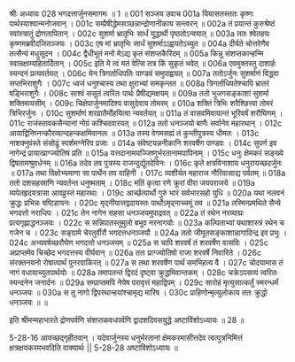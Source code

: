 श्रीः
अध्यायः 028
भगदत्तार्जुनसमागमः ॥ 1 ॥
001	सञ्जय उवाच 
001a	यियासतस्ततः कृष्णः पार्थस्याश्वान्मनोजवान् ।
001c	सम्प्रैषीद्धेमसञ्छन्नान्द्रोणानीकाय सन्त्वरन् ॥
002a	तं प्रयान्तं कुरुश्रेष्ठं स्वांस्त्रातुं द्रोणतापितान् ।
002c	सुशर्मा भ्रातृभिः सार्धं युद्धार्थी पृष्ठतोऽन्वयात् ॥
003a	ततः श्वेतहयः कृष्णमब्रवीदजितञ्जयः ।
003c	एष मां भ्रातृभिः सार्धं सुशर्माऽऽह्वयतेऽच्युत ॥
004a	दीर्यते चोत्तरेणैव तत्सैन्यं मधुसूदन ।
004c	द्वैधीभूतं मनो मेऽद्य कृतं संशप्तकैरिदम् ॥
005a	किन्नु संशप्तकान्हन्मि स्वान्रक्षाम्यहितार्दितान् ।
005c	इति मे त्वं मतं वेत्सि तत्र किं सुकृतं भवेत् ॥
006a	एवमुक्तस्तु दाशार्हः स्यन्दनं प्रत्यवर्तयत् ।
006c	येन त्रिगर्ताधिपतिः पाण्डवं समुपाह्वयत् ॥
007a	ततोऽर्जुनः सुशर्माणं विद्ध्वा सप्तभिराशुगैः ।
007c	ध्वजं धनुश्चास्य तथा क्षुराभ्यां समकृन्तत ॥
008a	त्रिगर्ताधिपतेश्चापि भ्रातरं षड्भिराशुगैः ।
008c	साश्वं ससूतं त्वरितः पार्थः प्रैषीद्यमक्षयम् ॥
009a	ततो भुजगसङ्काशां सुशर्मा शक्तिमायसीम् ।
009c	चिक्षेपार्जुनमादिश्य वासुदेवाय तोमरम् ॥
010a	शक्तिं त्रिभिः शरैश्छित्त्वा तोमरं त्रिभिरर्जुनः ।
010c	सुशर्माणं शरव्रातैर्मोहयित्वा न्यवर्तयत् ॥
011a	तं वासवमिवायान्तं भूरिवर्षं शरौघिणम् ।
011c	राजंस्तावकसैन्यानां नोग्रं कश्चिदवारयत् ॥
012a	ततो धनञ्जयो बाणैः सर्वानेव महारथान् ।
012c	आयाद्विनिघ्नन्कौरव्यान्दहन्कक्षमिवानलः ॥
013a	तस्य वेगमसह्यं तं कुन्तीपुत्रस्य धीमतः ।
013c	नाशक्नुवंस्ते संसोढुं स्पर्शमग्नेरिव प्रजाः ॥
014a	संवेष्टयन्ननीकानि शरवर्षेण पाण्डवः ।
014c	सुपर्ण इव नागेन्द्रं प्रायात्प्राग्ज्योतिषं प्रति ॥
015a	यत्तदानामयज्जिष्णुर्भरतानामपापिनाम् ।
015c	धनुः क्षेमकरं सङ्ख्ये द्विषतामश्रुवर्धनम् ॥
016a	तदेव तव पुत्रस्य राजन्दुर्द्यूतदेविनः ।
016c	कृते क्षत्रविनाशाय धनुरायच्छदर्जुनः ॥
017a	तथा विक्षोभ्यमाणा सा पार्थेन तव वाहिनी ।
017c	व्यशीर्यत महाराज नौरिवासाद्य पर्वतम् ॥
018a	ततो दशसहस्राणि न्यवर्तन्त धनुष्मताम् ।
018c	मतिं कृत्वा रणे क्रूरां वीरा जयपराजये ॥
019a	व्यपेतहृदयत्रासा आवव्रुस्तं महारथाः ।
019c	आर्च्छत्पार्थो गुरुं भारं सर्वभारसहो युधि ॥
020a	यथा नलवनं क्रुद्धः प्रभिन्नः षष्टिहायनः ।
020c	मृद्नीयात्तद्वदायस्तः पार्थोऽमृद्नाच्चमूं तव ॥
021a	तस्मिन्प्रमथिते सैन्ये भगदत्तो नराधिपः ।
021c	तेन नागेन सहसा धनञ्जयमुपाद्रवत् ॥
022a	तं रथेन नरव्याघ्रः प्रत्यगृह्णाद्धनञ्जयः ।
022c	स सन्निपातस्तुमुलो बभूव नरनागयोः ॥
023a	कल्पिताभ्यां यथाशास्त्रं रथेन च गजेन च ।
023c	सङ्ग्रामे चेरतुर्वीरौ भगदत्तधनञ्जयौ ॥
024a	ततो जीमूतसङ्काशान्नागादिन्द्र इव प्रभुः ।
024c	अभ्यवर्षच्छरौघेण भगदत्तो धनञ्जयम् ॥
025a	स चापि शरवर्षं तं शरवर्षेण वासविः ।
025c	अप्राप्तमेव चिच्छेद भगदत्तस्य वीर्यवान् ॥
026a	ततः प्राग्ज्योतिषो राजा शरवर्षे निवारिते ।
026c	संरक्तनयनो रोषात्पार्थं पुनरवाकिरत् ॥
027a	स तथा शरवर्षेण पार्थं समभिहत्य वै ।
027c	चोदयामास तं नागं वधायाच्युतपार्थयोः ॥
028a	तमापतन्तं द्विरदं दृष्ट्वा क्रुद्धमिवान्तकम् ।
028c	चक्रेऽपसव्यं त्वरितः स्यन्दनेन जनार्दनः ॥
029a	सम्प्राप्तमपि नेयेष परावृत्तं महाद्विपम् ।
029c	सारोहं मृत्युसात्कर्तुं स्मरन्धर्मं धनञ्जयः ॥
030a	स तु नागो द्विपरथान्हयांश्चामृद्य मारिष ।
030c	प्राहिणोन्मृत्युलोकाय ततः क्रुद्धो धनञ्जयः ॥ ॥

इति श्रीमन्महाभारते द्रोणपर्वणि संशप्तकवधपर्वणि द्वादशदिवसयुद्धे अष्टाविंशोऽध्यायः ॥ 28 ॥

5-28-16 आयच्छद्गृहीतवान् । यदेवार्जुनस्य धनुर्भरतानां क्षेमकरमासीत्तदेव त्वत्पुत्रनिमित्तं क्षत्रक्षयकरमभवदिति वाक्यार्थः || 5-28-28 अष्टाविंशोऽध्यायः ॥

